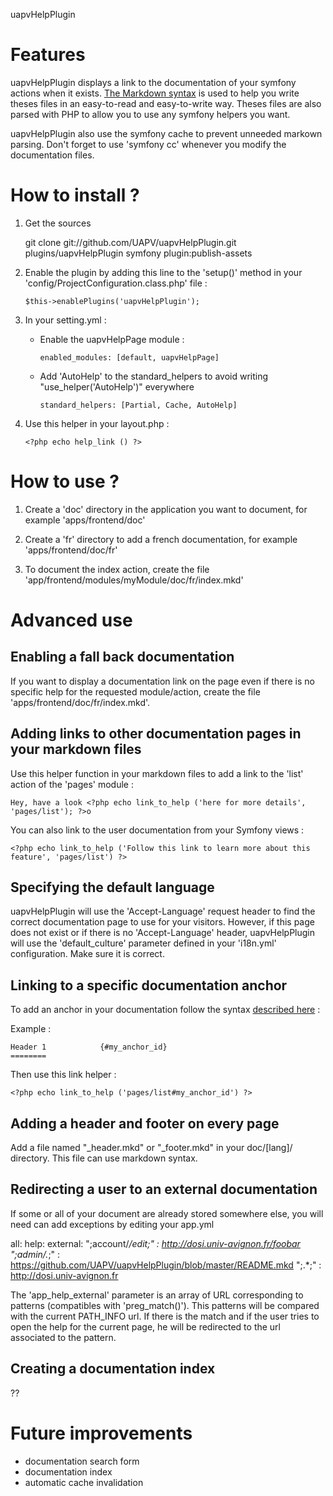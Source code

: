 uapvHelpPlugin

Features
========

uapvHelpPlugin displays a link to the documentation of your symfony actions when
it exists. [The Markdown syntax][1] is used to help you write theses files in an
easy-to-read and easy-to-write way. Theses files are also parsed with PHP to
allow you to use any symfony helpers you want.

uapvHelpPlugin also use the symfony cache to prevent unneeded markown parsing.
Don't forget to use 'symfony cc' whenever you modify the documentation files.


How to install ?
================

1) Get the sources

    git clone git://github.com/UAPV/uapvHelpPlugin.git plugins/uapvHelpPlugin
    symfony plugin:publish-assets

2) Enable the plugin by adding this line to the 'setup()' method in your 'config/ProjectConfiguration.class.php' file :

       $this->enablePlugins('uapvHelpPlugin');

3) In your setting.yml :

   * Enable the uapvHelpPage module :

         enabled_modules: [default, uapvHelpPage]

   * Add 'AutoHelp' to the standard_helpers to avoid writing "use_helper('AutoHelp')" everywhere

         standard_helpers: [Partial, Cache, AutoHelp]

4) Use this helper in your layout.php :

       <?php echo help_link () ?>

How to use ?
============

1) Create a 'doc' directory in the application you want to document, for example 'apps/frontend/doc'

2) Create a 'fr' directory to add a french documentation, for example 'apps/frontend/doc/fr'

3) To document the index action, create the file 'app/frontend/modules/myModule/doc/fr/index.mkd'


Advanced use
============

Enabling a fall back documentation
----------------------------------

If you want to display a documentation link on the page even if there is no
specific help for the requested module/action, create the file
'apps/frontend/doc/fr/index.mkd'.  

Adding links to other documentation pages in your markdown files
----------------------------------------------------------------

Use this helper function in your markdown files to add a link to the 'list' action of the 'pages' module :

    Hey, have a look <?php echo link_to_help ('here for more details', 'pages/list'); ?>o

You can also link to the user documentation from your Symfony views :

    <?php echo link_to_help ('Follow this link to learn more about this feature', 'pages/list') ?>

Specifying the default language
-------------------------------

uapvHelpPlugin will use the 'Accept-Language' request header to find the correct
documentation page to use for your visitors. However, if this page does not
exist or if there is no 'Accept-Language' header, uapvHelpPlugin will use the
'default_culture' parameter defined in your 'i18n.yml' configuration. Make sure
it is correct.


Linking to a specific documentation anchor
------------------------------------------

To add an anchor in your documentation follow the syntax [described here][2] :

Example :

    Header 1            {#my_anchor_id}
    ========

Then use this link helper :

    <?php echo link_to_help ('pages/list#my_anchor_id') ?>

Adding a header and footer on every page
----------------------------------------

Add a file named "_header.mkd" or "_footer.mkd" in your doc/[lang]/ directory.
This file can use markdown syntax.


Redirecting a user to an external documentation
-----------------------------------------------

If some or all of your document are already stored somewhere else, you will need can add exceptions by editing your app.yml

all:
  help:
    external:
      ";account/*/edit;" : http://dosi.univ-avignon.fr/foobar
      ";admin/.*;" : https://github.com/UAPV/uapvHelpPlugin/blob/master/README.mkd
      ";.*;" : http://dosi.univ-avignon.fr

The 'app_help_external' parameter is an array of URL corresponding to patterns (compatibles with 'preg_match()').
This patterns will be compared with the current PATH_INFO url. If there is the match and if the user tries to
open the help for the current page, he will be redirected to the url associated to the pattern.


Creating a documentation index
------------------------------

??

Future improvements
===================

* documentation search form
* documentation index
* automatic cache invalidation



[1]: http://daringfireball.net/projects/markdown/syntax  
[2]: http://michelf.com/projects/php-markdown/extra/#header-id
